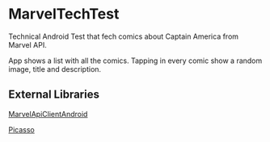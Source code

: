 # MarvelTechTest

Technical Android Test that fech comics about Captain America from Marvel API.

App shows a list with all the comics. Tapping in every comic show a random image, title and description.

## External Libraries

[MarvelApiClientAndroid](https://github.com/Karumi/MarvelApiClientAndroid)

[Picasso](http://square.github.io/picasso)
